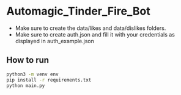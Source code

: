 # Automagic_Tinder_Fire_Bot

* Make sure to create the data/likes and data/dislikes folders.
* Make sure to create auth.json and fill it with your credentials as displayed in auth_example.json

How to run
---------
```sh
python3 -m venv env
pip install -r requirements.txt
python main.py
```
